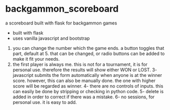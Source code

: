 # backgammon_scoreboard
a scoreboard built with flask for backgammon games

- built with flask
- uses vanilla javascript and bootstrap

1. you can change the number which the game ends. a button toggles that part, default at 5. that can be changed, or radio buttons can be added to make it fit your needs.
2. the first player is always me. this is not for a tournament, it is for personal use. therefore the results will show either WON or LOST.
3- javascript submits the form automatically when anyone is at the winner score. however, this can also be manually done. the one with higher score will be regarded as winner.
4- there are no controls of inputs. this can easily be done by stripping or checking in python code.
5- delete is added in order to correct if there was a mistake.
6- no sessions, for personal use. it is easy to add.
